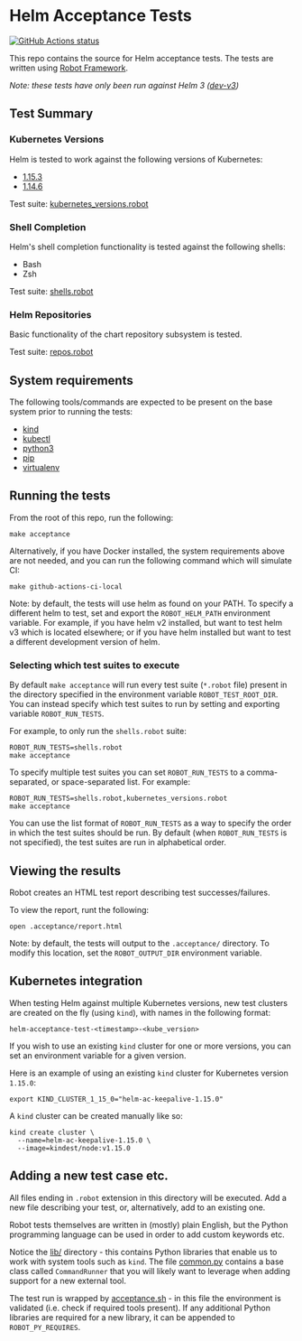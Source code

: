 # Helm Acceptance Tests

[![GitHub Actions status](https://github.com/helm/acceptance-testing/workflows/acceptance-tests/badge.svg)](https://github.com/helm/acceptance-testing/actions)

This repo contains the source for Helm acceptance tests.
The tests are written using [Robot Framework](https://robotframework.org/).

*Note: these tests have only been run against Helm 3 ([dev-v3](https://github.com/helm/helm/tree/dev-v3))*

## Test Summary

### Kubernetes Versions

Helm is tested to work against the following versions of Kubernetes:

<!-- 
TODO

Add support for 1.16+, getting the following error:
Error: apiVersion "apps/v1beta1" in nginx/templates/deployment.yaml is not available
[1.16.1](https://github.com/kubernetes/kubernetes/blob/master/CHANGELOG-1.16.md)

Also, upgrade to 1.15.4 and 1.14.7
(see issue on kind: https://github.com/kubernetes-sigs/kind/issues/948)

-->

- [1.15.3](https://github.com/kubernetes/kubernetes/blob/master/CHANGELOG-1.15.md)
- [1.14.6](https://github.com/kubernetes/kubernetes/blob/master/CHANGELOG-1.14.md)

Test suite: [kubernetes_versions.robot](./testsuites/kubernetes_versions.robot)


### Shell Completion

Helm's shell completion functionality is tested against the following shells:

- Bash
- Zsh

Test suite: [shells.robot](./testsuites/shells.robot)

### Helm Repositories

Basic functionality of the chart repository subsystem is tested.

Test suite: [repos.robot](./testsuites/repos.robot)

## System requirements

The following tools/commands are expected to be present on the base system
prior to running the tests:

- [kind](https://kind.sigs.k8s.io/)
- [kubectl](https://kubernetes.io/docs/tasks/tools/install-kubectl/)
- [python3](https://www.python.org/downloads/)
- [pip](https://pip.pypa.io/en/stable/installing/)
- [virtualenv](https://virtualenv.pypa.io/en/latest/installation/)

## Running the tests

From the root of this repo, run the following:

```
make acceptance
```

Alternatively, if you have Docker installed, 
the system requirements above are not needed, and you can run the following
command which will simulate CI:
```
make github-actions-ci-local
```

Note: by default, the tests will use helm as found on your PATH.
To specify a different helm to test, set and export the `ROBOT_HELM_PATH`
environment variable.  For example, if you have helm v2 installed, but want
to test helm v3 which is located elsewhere; or if you have helm installed
but want to test a different development version of helm.

### Selecting which test suites to execute

By default `make acceptance` will run every test suite (`*.robot` file) present in the directory specified in the environment variable `ROBOT_TEST_ROOT_DIR`.  You can instead specify which test suites to run by setting and exporting variable `ROBOT_RUN_TESTS`.

For example, to only run the `shells.robot` suite:

```
ROBOT_RUN_TESTS=shells.robot
make acceptance
```

To specify multiple test suites you can set `ROBOT_RUN_TESTS` to a comma-separated, or space-separated list.  For example:

```
ROBOT_RUN_TESTS=shells.robot,kubernetes_versions.robot
make acceptance
```

You can use the list format of `ROBOT_RUN_TESTS` as a way to specify the order in which the test suites should be run.  By default (when `ROBOT_RUN_TESTS` is not specified), the test suites are run in alphabetical order.

## Viewing the results

Robot creates an HTML test report describing test successes/failures.

To view the report, runt the following:

```
open .acceptance/report.html
```

Note: by default, the tests will output to the `.acceptance/` directory.
To modify this location, set the `ROBOT_OUTPUT_DIR` environment variable.

## Kubernetes integration

When testing Helm against multiple Kubernetes versions,
new test clusters are created on the fly (using `kind`),
with names in the following format:

```
helm-acceptance-test-<timestamp>-<kube_version>
```

If you wish to use an existing `kind` cluster for one
or more versions, you can set an environment variable for
a given version.

Here is an example of using an existing `kind` cluster
for Kubernetes version `1.15.0`:

```
export KIND_CLUSTER_1_15_0="helm-ac-keepalive-1.15.0"
```

A `kind` cluster can be created manually like so:

```
kind create cluster \
  --name=helm-ac-keepalive-1.15.0 \
  --image=kindest/node:v1.15.0
```

## Adding a new test case etc.

All files ending in `.robot` extension in this directory will be executed.
Add a new file describing your test, or, alternatively, add to an existing one.

Robot tests themselves are written in (mostly) plain English, but the Python
programming language can be used in order to add custom keywords etc.

Notice the [lib/](./lib/) directory - this contains Python libraries that
enable us to work with system tools such as `kind`. The file [common.py](./lib/common.py)
contains a base class called `CommandRunner` that you will likely want to
leverage when adding support for a new external tool.

The test run is wrapped by [acceptance.sh](./scripts/acceptance.sh) -
in this file the environment is validated (i.e. check if required tools present). 
If any additional Python libraries are required for a new library, 
it can be appended to `ROBOT_PY_REQUIRES`.
















